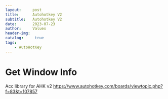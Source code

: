 ```yaml
---
layout:     post
title:      Autohotkey V2
subtitle:   Autohotkey V2
date:       2023-07-23
author:     Valuex
header-img: 
catalog: 	 true
tags:
    - AutoHotKey
---
```


# Get Window Info
Acc library for AHK v2
https://www.autohotkey.com/boards/viewtopic.php?f=83&t=107857
